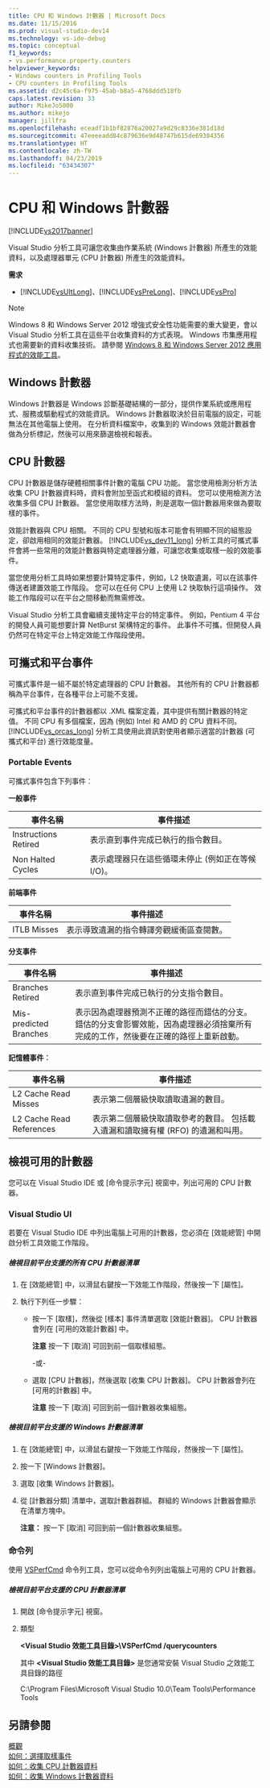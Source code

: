 ```yaml
---
title: CPU 和 Windows 計數器 | Microsoft Docs
ms.date: 11/15/2016
ms.prod: visual-studio-dev14
ms.technology: vs-ide-debug
ms.topic: conceptual
f1_keywords:
- vs.performance.property.counters
helpviewer_keywords:
- Windows counters in Profiling Tools
- CPU counters in Profiling Tools
ms.assetid: d2c45c6a-f975-45ab-b8a5-4768ddd518fb
caps.latest.revision: 33
author: MikeJo5000
ms.author: mikejo
manager: jillfra
ms.openlocfilehash: eceadf1b1bf82876a20027a9d29c8336e381d18d
ms.sourcegitcommit: 47eeeeadd84c879636e9d48747b615de69384356
ms.translationtype: HT
ms.contentlocale: zh-TW
ms.lasthandoff: 04/23/2019
ms.locfileid: "63434307"
---
```

# <a name="cpu-and-windows-counters"></a>CPU 和 Windows 計數器
[!INCLUDE[vs2017banner](../includes/vs2017banner.md)]

Visual Studio 分析工具可讓您收集由作業系統 (Windows 計數器) 所產生的效能資料，以及處理器單元 (CPU 計數器) 所產生的效能資料。  
  
 **需求**  
  
- [!INCLUDE[vsUltLong](../includes/vsultlong-md.md)]、[!INCLUDE[vsPreLong](../includes/vsprelong-md.md)]、[!INCLUDE[vsPro](../includes/vspro-md.md)]  
  
> [!NOTE]
> Windows 8 和 Windows Server 2012 增強式安全性功能需要的重大變更，會以 Visual Studio 分析工具在這些平台收集資料的方式表現。 Windows 市集應用程式也需要新的資料收集技術。 請參閱 [Windows 8 和 Windows Server 2012 應用程式的效能工具](../profiling/performance-tools-on-windows-8-and-windows-server-2012-applications.md)。  
  
## <a name="windows-counters"></a>Windows 計數器  
 Windows 計數器是 Windows 診斷基礎結構的一部分，提供作業系統或應用程式、服務或驅動程式的效能資訊。 Windows 計數器取決於目前電腦的設定，可能無法在其他電腦上使用。 在分析資料檔案中，收集到的 Windows 效能計數器會做為分析標記，然後可以用來篩選檢視和報表。  
  
## <a name="cpu-counters"></a>CPU 計數器  
 CPU 計數器是儲存硬體相關事件計數的電腦 CPU 功能。  當您使用檢測分析方法收集 CPU 計數器資料時，資料會附加至函式和模組的資料。 您可以使用檢測方法收集多個 CPU 計數器。 當您使用取樣方法時，則是選取一個計數器用來做為要取樣的事件。  
  
 效能計數器與 CPU 相關。 不同的 CPU 型號和版本可能會有明顯不同的組態設定，卻啟用相同的效能計數器。 [!INCLUDE[vs_dev11_long](../includes/vs-dev11-long-md.md)] 分析工具的可攜式事件會將一些常用的效能計數器與特定處理器分離，可讓您收集或取樣一般的效能事件。  
  
 當您使用分析工具時如果想要計算特定事件，例如，L2 快取遺漏，可以在該事件傳送者建置效能工作階段。 您可以在任何 CPU 上使用 L2 快取執行這項操作。 效能工作階段可以在平台之間移動而無需修改。  
  
 Visual Studio 分析工具會繼續支援特定平台的特定事件。 例如，Pentium 4 平台的開發人員可能想要計算 NetBurst 架構特定的事件。 此事件不可攜，但開發人員仍然可在特定平台上特定效能工作階段使用。  
  
## <a name="portable-and-platform-events"></a>可攜式和平台事件  
 可攜式事件是一組不屬於特定處理器的 CPU 計數器。 其他所有的 CPU 計數器都稱為平台事件，在各種平台上可能不支援。  
  
 可攜式和平台事件的計數器都以 .XML 檔案定義，其中提供有關計數器的特定值。 不同 CPU 有多個檔案，因為 (例如) Intel 和 AMD 的 CPU 資料不同。 [!INCLUDE[vs_orcas_long](../includes/vs-orcas-long-md.md)] 分析工具使用此資訊對使用者顯示適當的計數器 (可攜式和平台) 進行效能度量。  
  
### <a name="portable-events"></a>Portable Events  
 可攜式事件包含下列事件︰  
  
 **一般事件**  
  
|事件名稱|事件描述|  
|----------------|-----------------------|  
|Instructions Retired|表示直到事件完成已執行的指令數目。|  
|Non Halted Cycles|表示處理器只在這些循環未停止 (例如正在等候 I/O)。|  
  
 **前端事件**  
  
|事件名稱|事件描述|  
|----------------|-----------------------|  
|ITLB Misses|表示導致遺漏的指令轉譯旁觀緩衝區查閱數。|  
  
 **分支事件**  
  
|事件名稱|事件描述|  
|----------------|-----------------------|  
|Branches Retired|表示直到事件完成已執行的分支指令數目。|  
|Mis-predicted Branches|表示因為處理器預測不正確的路徑而錯估的分支。 錯估的分支會影響效能，因為處理器必須捨棄所有完成的工作，然後要在正確的路徑上重新啟動。|  
  
 **記憶體事件︰**  
  
|事件名稱|事件描述|  
|----------------|-----------------------|  
|L2 Cache Read Misses|表示第二個層級快取讀取遺漏的數目。|  
|L2 Cache Read References|表示第二個層級快取讀取參考的數目。 包括載入遺漏和讀取擁有權 (RFO) 的遺漏和叫用。|  
  
## <a name="viewing-available-counters"></a>檢視可用的計數器  
 您可以在 Visual Studio IDE 或 [命令提示字元] 視窗中，列出可用的 CPU 計數器。  
  
### <a name="visual-studio-ui"></a>Visual Studio UI  
 若要在 Visual Studio IDE 中列出電腦上可用的計數器，您必須在 [效能總管] 中開啟分析工具效能工作階段。  
  
##### <a name="to-view-a-list-of-a-list-of-all-cpu-counters-that-are-supported-on-the-current-platform"></a>檢視目前平台支援的所有 CPU 計數器清單  
  
1. 在 [效能總管] 中，以滑鼠右鍵按一下效能工作階段，然後按一下 [屬性]。  
  
2. 執行下列任一步驟：  
  
   - 按一下 [取樣]，然後從 [樣本] 事件清單選取 [效能計數器]。 CPU 計數器會列在 [可用的效能計數器] 中。  
  
      **注意** 按一下 [取消] 可回到前一個取樣組態。  
  
     -或-  
  
   - 選取 [CPU 計數器]，然後選取 [收集 CPU 計數器]。 CPU 計數器會列在 [可用的計數器] 中。  
  
      **注意** 按一下 [取消] 可回到前一個計數器收集組態。  
  
##### <a name="to-view-a-list-of-a-list-of-window-counters-that-are-supported-on-the-current-platform"></a>檢視目前平台支援的 Windows 計數器清單  
  
1. 在 [效能總管] 中，以滑鼠右鍵按一下效能工作階段，然後按一下 [屬性]。  
  
2. 按一下 [Windows 計數器]。  
  
3. 選取 [收集 Windows 計數器]。  
  
4. 從 [計數器分類] 清單中，選取計數器群組。 群組的 Windows 計數器會顯示在清單方塊中。  
  
     **注意：** 按一下 [取消] 可回到前一個計數器收集組態。  
  
### <a name="command-line"></a>命令列  
 使用 [VSPerfCmd](../profiling/vsperfcmd.md) 命令列工具，您可以從命令列列出電腦上可用的 CPU 計數器。  
  
##### <a name="to-list-of-cpu-counters-that-are-supported-on-the-current-platform"></a>檢視目前平台支援的 CPU 計數器清單  
  
1. 開啟 [命令提示字元] 視窗。  
  
2. 類型  
  
     **\<Visual Studio 效能工具目錄>\VSPerfCmd /querycounters**  
  
     其中 **\<Visual Studio 效能工具目錄>** 是您通常安裝 Visual Studio 之效能工具目錄的路徑  
  
     C:\Program Files\Microsoft Visual Studio 10.0\Team Tools\Performance Tools  
  
## <a name="see-also"></a>另請參閱  
 [概觀](../profiling/overviews-performance-tools.md)   
 [如何：選擇取樣事件](../profiling/how-to-choose-sampling-events.md)   
 [如何：收集 CPU 計數器資料](../profiling/how-to-collect-cpu-counter-data.md)   
 [如何：收集 Windows 計數器資料](../profiling/how-to-collect-windows-counter-data.md)

